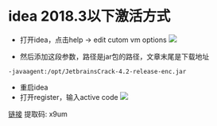 # idea 2018.3以下激活方式

- 打开idea，点击help -> edit cutom vm options
![](https://tva1.sinaimg.cn/large/006tNbRwly1gazlu5b7ypj30nm0tatbs.jpg)

- 然后添加这段参数，路径是jar包的路径，文章末尾是下载地址

```
-javaagent:/opt/JetbrainsCrack-4.2-release-enc.jar
```

- 重启idea
- 打开register，输入active code
![](https://tva1.sinaimg.cn/large/006tNbRwly1gazlw04tduj30py0pgwjb.jpg)


[链接](https://pan.baidu.com/s/1XFBH8mYiGR2c3B15N0Bv7Q) 提取码: x9um
